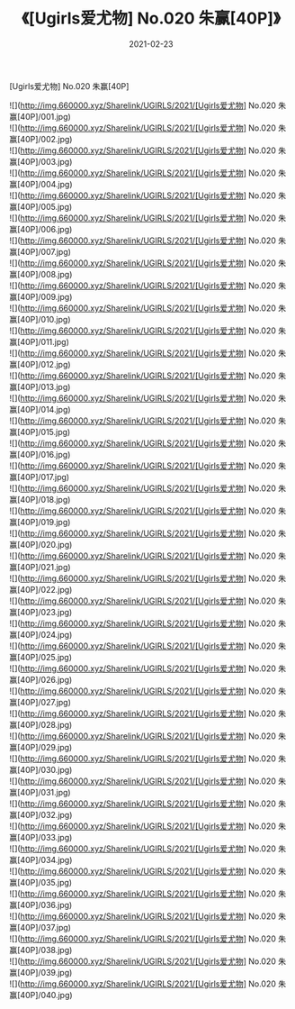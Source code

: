 ﻿---
layout: post
title:  《[Ugirls爱尤物] No.020 朱赢[40P]》
date:   2021-02-23
img: http://img.660000.xyz/Sharelink/UGIRLS/2021/[Ugirls爱尤物] No.020 朱赢[40P]/000.jpg
categories: [美女, 清纯, 唯美]
---

[Ugirls爱尤物] No.020 朱赢[40P]

  ![](http://img.660000.xyz/Sharelink/UGIRLS/2021/[Ugirls爱尤物] No.020 朱赢[40P]/001.jpg) <br> ![](http://img.660000.xyz/Sharelink/UGIRLS/2021/[Ugirls爱尤物] No.020 朱赢[40P]/002.jpg) <br> ![](http://img.660000.xyz/Sharelink/UGIRLS/2021/[Ugirls爱尤物] No.020 朱赢[40P]/003.jpg) <br> ![](http://img.660000.xyz/Sharelink/UGIRLS/2021/[Ugirls爱尤物] No.020 朱赢[40P]/004.jpg) <br> ![](http://img.660000.xyz/Sharelink/UGIRLS/2021/[Ugirls爱尤物] No.020 朱赢[40P]/005.jpg) <br> ![](http://img.660000.xyz/Sharelink/UGIRLS/2021/[Ugirls爱尤物] No.020 朱赢[40P]/006.jpg) <br> ![](http://img.660000.xyz/Sharelink/UGIRLS/2021/[Ugirls爱尤物] No.020 朱赢[40P]/007.jpg) <br> ![](http://img.660000.xyz/Sharelink/UGIRLS/2021/[Ugirls爱尤物] No.020 朱赢[40P]/008.jpg) <br> ![](http://img.660000.xyz/Sharelink/UGIRLS/2021/[Ugirls爱尤物] No.020 朱赢[40P]/009.jpg) <br> ![](http://img.660000.xyz/Sharelink/UGIRLS/2021/[Ugirls爱尤物] No.020 朱赢[40P]/010.jpg) <br> ![](http://img.660000.xyz/Sharelink/UGIRLS/2021/[Ugirls爱尤物] No.020 朱赢[40P]/011.jpg) <br> ![](http://img.660000.xyz/Sharelink/UGIRLS/2021/[Ugirls爱尤物] No.020 朱赢[40P]/012.jpg) <br> ![](http://img.660000.xyz/Sharelink/UGIRLS/2021/[Ugirls爱尤物] No.020 朱赢[40P]/013.jpg) <br> ![](http://img.660000.xyz/Sharelink/UGIRLS/2021/[Ugirls爱尤物] No.020 朱赢[40P]/014.jpg) <br> ![](http://img.660000.xyz/Sharelink/UGIRLS/2021/[Ugirls爱尤物] No.020 朱赢[40P]/015.jpg) <br> ![](http://img.660000.xyz/Sharelink/UGIRLS/2021/[Ugirls爱尤物] No.020 朱赢[40P]/016.jpg) <br> ![](http://img.660000.xyz/Sharelink/UGIRLS/2021/[Ugirls爱尤物] No.020 朱赢[40P]/017.jpg) <br> ![](http://img.660000.xyz/Sharelink/UGIRLS/2021/[Ugirls爱尤物] No.020 朱赢[40P]/018.jpg) <br> ![](http://img.660000.xyz/Sharelink/UGIRLS/2021/[Ugirls爱尤物] No.020 朱赢[40P]/019.jpg) <br> ![](http://img.660000.xyz/Sharelink/UGIRLS/2021/[Ugirls爱尤物] No.020 朱赢[40P]/020.jpg) <br> ![](http://img.660000.xyz/Sharelink/UGIRLS/2021/[Ugirls爱尤物] No.020 朱赢[40P]/021.jpg) <br> ![](http://img.660000.xyz/Sharelink/UGIRLS/2021/[Ugirls爱尤物] No.020 朱赢[40P]/022.jpg) <br> ![](http://img.660000.xyz/Sharelink/UGIRLS/2021/[Ugirls爱尤物] No.020 朱赢[40P]/023.jpg) <br> ![](http://img.660000.xyz/Sharelink/UGIRLS/2021/[Ugirls爱尤物] No.020 朱赢[40P]/024.jpg) <br> ![](http://img.660000.xyz/Sharelink/UGIRLS/2021/[Ugirls爱尤物] No.020 朱赢[40P]/025.jpg) <br> ![](http://img.660000.xyz/Sharelink/UGIRLS/2021/[Ugirls爱尤物] No.020 朱赢[40P]/026.jpg) <br> ![](http://img.660000.xyz/Sharelink/UGIRLS/2021/[Ugirls爱尤物] No.020 朱赢[40P]/027.jpg) <br> ![](http://img.660000.xyz/Sharelink/UGIRLS/2021/[Ugirls爱尤物] No.020 朱赢[40P]/028.jpg) <br> ![](http://img.660000.xyz/Sharelink/UGIRLS/2021/[Ugirls爱尤物] No.020 朱赢[40P]/029.jpg) <br> ![](http://img.660000.xyz/Sharelink/UGIRLS/2021/[Ugirls爱尤物] No.020 朱赢[40P]/030.jpg) <br> ![](http://img.660000.xyz/Sharelink/UGIRLS/2021/[Ugirls爱尤物] No.020 朱赢[40P]/031.jpg) <br> ![](http://img.660000.xyz/Sharelink/UGIRLS/2021/[Ugirls爱尤物] No.020 朱赢[40P]/032.jpg) <br> ![](http://img.660000.xyz/Sharelink/UGIRLS/2021/[Ugirls爱尤物] No.020 朱赢[40P]/033.jpg) <br> ![](http://img.660000.xyz/Sharelink/UGIRLS/2021/[Ugirls爱尤物] No.020 朱赢[40P]/034.jpg) <br> ![](http://img.660000.xyz/Sharelink/UGIRLS/2021/[Ugirls爱尤物] No.020 朱赢[40P]/035.jpg) <br> ![](http://img.660000.xyz/Sharelink/UGIRLS/2021/[Ugirls爱尤物] No.020 朱赢[40P]/036.jpg) <br> ![](http://img.660000.xyz/Sharelink/UGIRLS/2021/[Ugirls爱尤物] No.020 朱赢[40P]/037.jpg) <br> ![](http://img.660000.xyz/Sharelink/UGIRLS/2021/[Ugirls爱尤物] No.020 朱赢[40P]/038.jpg) <br> ![](http://img.660000.xyz/Sharelink/UGIRLS/2021/[Ugirls爱尤物] No.020 朱赢[40P]/039.jpg) <br> ![](http://img.660000.xyz/Sharelink/UGIRLS/2021/[Ugirls爱尤物] No.020 朱赢[40P]/040.jpg) <br>